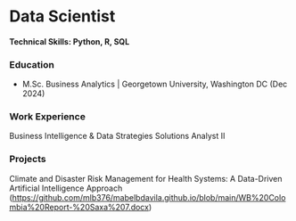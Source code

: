 # Data Scientist

#### Technical Skills: Python, R, SQL

### Education
- M.Sc. Business Analytics | Georgetown University, Washington DC (Dec 2024)

### Work Experience
Business Intelligence & Data Strategies Solutions Analyst II

### Projects
Climate and Disaster Risk Management for Health Systems:
A Data-Driven Artificial Intelligence Approach (https://github.com/mlb376/mabelbdavila.github.io/blob/main/WB%20Colombia%20Report-%20Saxa%207.docx)
